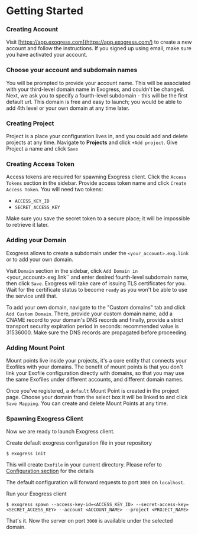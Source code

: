 # Getting Started

### Creating Account

Visit [https://app.exogress.com](https://app.exogress.com/) to create a new account and follow the instructions. If you signed up using email, make sure you have activated your account.

### Choose your account and subdomain names

You will be prompted to provide your account name. This will be associated with your third-level domain name in Exogress, and couldn't be changed.
Next, we ask you to specify a fourth-level subdomain - this will be the first default url. This domain is free and easy to launch; you would be able to add 4th level or your own domain at any time later.

### Creating Project

Project is a place your configuration lives in, and you could add and delete projects at any time.
Navigate to **Projects** and click `+Add project`. Give Project a name and click `Save`

### Creating Access Token

Access tokens are required for spawning Exogress client.
Click the `Access Tokens` section in the sidebar. Provide access token name and click `Create Access Token`. You will need two tokens:

- `ACCESS_KEY_ID`
- `SECRET_ACCESS_KEY`

Make sure you save the secret token to a secure place; it will be impossible to retrieve it later.

### Adding your Domain

Exogress allows to create a subdomain under the `<your_account>.exg.link` or to add your own domain.

Visit `Domain` section in the sidebar, click `Add Domain in `<your_account>.exg.link`` and enter desired fourth-level subdomain name, then click `Save`. Exogress will take care of issuing TLS certificates for you. Wait for the certificate status to become `ready` as you won't be able to use the service until that.

To add your own domain, navigate to the "Custom domains" tab and click `Add Custom Domain`. There, provide your custom domain name, add a CNAME record to your domain's DNS records and finally, provide a strict transport security expiration period in seconds: recommended value is 31536000. Make sure the DNS records are propagated before proceeding.


### Adding Mount Point

Mount points live inside your projects, it's a core entity that connects your Exofiles with your domains. The benefit of mount points is that you don't link your Exofile configuration directly with domains, so that you may use the same Exofiles under different accounts, and different domain names.

Once you've registered, a `default` Mount Point is created in the project page. Choose your domain from the select box it will be linked to and click `Save Mapping`.
You can create and delete Mount Points at any time.

### Spawning Exogress Client

Now we are ready to launch Exogress client.

Create default exogress configuration file in your repository

```
$ exogress init
```

This will create `Exofile` in your current directory. Please refer to [Configuration section](/exofile.md) for the details

The default configuration will forward requests to port `3000` on `localhost`.

Run your Exogress client

```
$ exogress spawn --access-key-id=<ACCESS_KEY_ID> --secret-access-key=<SECRET_ACCESS_KEY> --account <ACCOUNT_NAME> --project <PROJECT_NAME>
```

That's it. Now the server on port `3000` is available under the selected domain.
